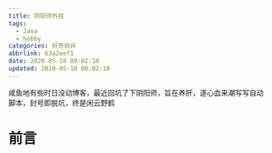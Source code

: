 ```yaml
---
title: 阴阳师外挂
tags:
  - Java
  - hobby
categories: 好奇尚异
abbrlink: 63a2eef1
date: 2020-05-10 00:02:10
updated: 2020-05-10 00:02:10
---
```


咸鱼地有些时日没动博客，最近回坑了下阴阳师，旨在养肝，遂心血来潮写写自动脚本，封号即脱坑，终是闲云野鹤<!--more-->

# 前言